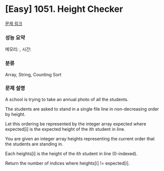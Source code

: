 # [Easy] 1051. Height Checker

[문제 링크](https://leetcode.com/problems/height-checker/) 

### 성능 요약

메모리: , 시간:

### 분류

Array, String, Counting Sort

### 문제 설명

<p>A school is trying to take an annual photo of all the students.</p>
<p>The students are asked to stand in a single file line in non-decreasing order by height.</p>
<p>Let this ordering be represented by the integer array expected where expected[i] is the expected height of the ith student in line.</p>
<p>You are given an integer array heights representing the current order that the students are standing in.</p>
<p>Each heights[i] is the height of the ith student in line (0-indexed).</p>
<p>Return the number of indices where heights[i] != expected[i].</p>
